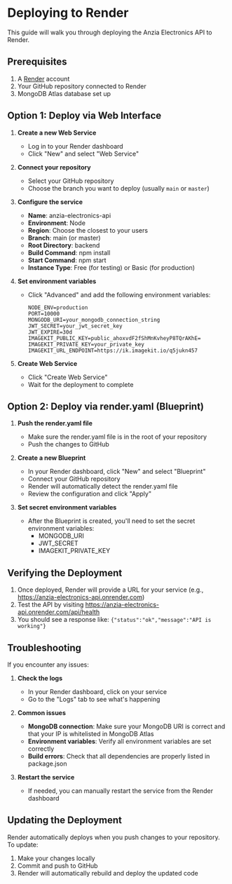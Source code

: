 # Deploying to Render

This guide will walk you through deploying the Anzia Electronics API to Render.

## Prerequisites

1. A [Render](https://render.com) account
2. Your GitHub repository connected to Render
3. MongoDB Atlas database set up

## Option 1: Deploy via Web Interface

1. **Create a new Web Service**
   - Log in to your Render dashboard
   - Click "New" and select "Web Service"

2. **Connect your repository**
   - Select your GitHub repository
   - Choose the branch you want to deploy (usually `main` or `master`)

3. **Configure the service**
   - **Name**: anzia-electronics-api
   - **Environment**: Node
   - **Region**: Choose the closest to your users
   - **Branch**: main (or master)
   - **Root Directory**: backend
   - **Build Command**: npm install
   - **Start Command**: npm start
   - **Instance Type**: Free (for testing) or Basic (for production)

4. **Set environment variables**
   - Click "Advanced" and add the following environment variables:
     ```
     NODE_ENV=production
     PORT=10000
     MONGODB_URI=your_mongodb_connection_string
     JWT_SECRET=your_jwt_secret_key
     JWT_EXPIRE=30d
     IMAGEKIT_PUBLIC_KEY=public_ahoxvdF2fShMnKvheyP8TQrAKhE=
     IMAGEKIT_PRIVATE_KEY=your_private_key
     IMAGEKIT_URL_ENDPOINT=https://ik.imagekit.io/q5jukn457
     ```

5. **Create Web Service**
   - Click "Create Web Service"
   - Wait for the deployment to complete

## Option 2: Deploy via render.yaml (Blueprint)

1. **Push the render.yaml file**
   - Make sure the render.yaml file is in the root of your repository
   - Push the changes to GitHub

2. **Create a new Blueprint**
   - In your Render dashboard, click "New" and select "Blueprint"
   - Connect your GitHub repository
   - Render will automatically detect the render.yaml file
   - Review the configuration and click "Apply"

3. **Set secret environment variables**
   - After the Blueprint is created, you'll need to set the secret environment variables:
     - MONGODB_URI
     - JWT_SECRET
     - IMAGEKIT_PRIVATE_KEY

## Verifying the Deployment

1. Once deployed, Render will provide a URL for your service (e.g., https://anzia-electronics-api.onrender.com)
2. Test the API by visiting https://anzia-electronics-api.onrender.com/api/health
3. You should see a response like: `{"status":"ok","message":"API is working"}`

## Troubleshooting

If you encounter any issues:

1. **Check the logs**
   - In your Render dashboard, click on your service
   - Go to the "Logs" tab to see what's happening

2. **Common issues**
   - **MongoDB connection**: Make sure your MongoDB URI is correct and that your IP is whitelisted in MongoDB Atlas
   - **Environment variables**: Verify all environment variables are set correctly
   - **Build errors**: Check that all dependencies are properly listed in package.json

3. **Restart the service**
   - If needed, you can manually restart the service from the Render dashboard

## Updating the Deployment

Render automatically deploys when you push changes to your repository. To update:

1. Make your changes locally
2. Commit and push to GitHub
3. Render will automatically rebuild and deploy the updated code